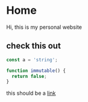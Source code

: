 # Home

Hi, this is my personal website

## check this out

```typescript
const a = 'string';

function immutable() {
  return false;
}
```

this should be a [link](https://robonaut.be)

